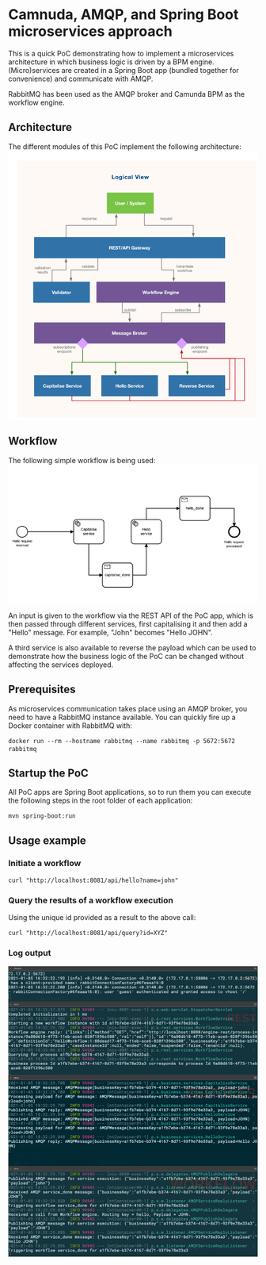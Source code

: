 # Camnuda, AMQP, and Spring Boot microservices approach
This is a quick PoC demonstrating how to implement a microservices architecture in which business logic is driven by a BPM engine. (Micro)services are created in a Spring Boot app (bundled together for convenience) and communicate with AMQP. 

RabbitMQ has been used as the AMQP broker and Camunda BPM as the workflow engine. 

## Architecture
The different modules of this PoC implement the following architecture:
![](doc/logical.png)

## Workflow
The following simple workflow is being used:
![](doc/workflow.png)

An input is given to the workflow via the REST API of the PoC app, which is then passed through different services, first capitalising it and then add a "Hello" message. For example,
"John" becomes "Hello JOHN".

A third service is also available to reverse the payload which can be used to demonstrate how the business logic of the PoC can be changed without affecting the services deployed.

## Prerequisites
As microservices communication takes place using an AMQP broker, you need to have a RabbitMQ instance available. You can quickly fire up a Docker container with RabbitMQ with:

```docker
docker run --rm --hostname rabbitmq --name rabbitmq -p 5672:5672 rabbitmq
```

## Startup the PoC
All PoC apps are Spring Boot applications, so to run them you can execute the following steps in the root folder of each application:

```shell
mvn spring-boot:run
```

## Usage example
### Initiate a workflow
```shell
curl "http://localhost:8081/api/hello?name=john"
```

### Query the results of a workflow execution
Using the unique id provided as a result to the above call:
```shell
curl "http://localhost:8081/api/query?id=XYZ"
```

### Log output
![](doc/logs.png)
